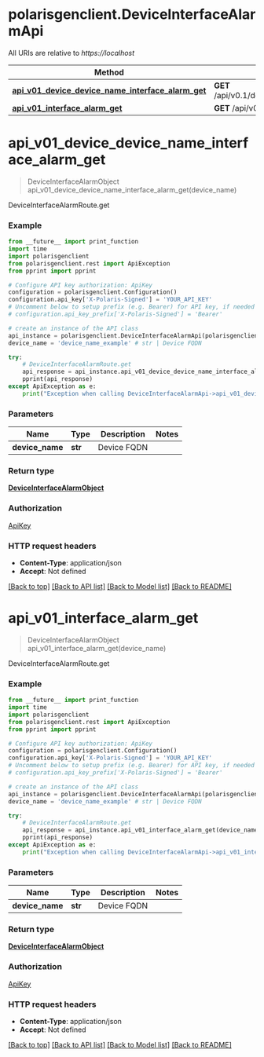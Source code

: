 # polarisgenclient.DeviceInterfaceAlarmApi

All URIs are relative to *https://localhost*

Method | HTTP request | Description
------------- | ------------- | -------------
[**api_v01_device_device_name_interface_alarm_get**](DeviceInterfaceAlarmApi.md#api_v01_device_device_name_interface_alarm_get) | **GET** /api/v0.1/device/{device_name}/interface/alarm | DeviceInterfaceAlarmRoute.get
[**api_v01_interface_alarm_get**](DeviceInterfaceAlarmApi.md#api_v01_interface_alarm_get) | **GET** /api/v0.1/interface/alarm | DeviceInterfaceAlarmRoute.get


# **api_v01_device_device_name_interface_alarm_get**
> DeviceInterfaceAlarmObject api_v01_device_device_name_interface_alarm_get(device_name)

DeviceInterfaceAlarmRoute.get

### Example
```python
from __future__ import print_function
import time
import polarisgenclient
from polarisgenclient.rest import ApiException
from pprint import pprint

# Configure API key authorization: ApiKey
configuration = polarisgenclient.Configuration()
configuration.api_key['X-Polaris-Signed'] = 'YOUR_API_KEY'
# Uncomment below to setup prefix (e.g. Bearer) for API key, if needed
# configuration.api_key_prefix['X-Polaris-Signed'] = 'Bearer'

# create an instance of the API class
api_instance = polarisgenclient.DeviceInterfaceAlarmApi(polarisgenclient.ApiClient(configuration))
device_name = 'device_name_example' # str | Device FQDN

try:
    # DeviceInterfaceAlarmRoute.get
    api_response = api_instance.api_v01_device_device_name_interface_alarm_get(device_name)
    pprint(api_response)
except ApiException as e:
    print("Exception when calling DeviceInterfaceAlarmApi->api_v01_device_device_name_interface_alarm_get: %s\n" % e)
```

### Parameters

Name | Type | Description  | Notes
------------- | ------------- | ------------- | -------------
 **device_name** | **str**| Device FQDN | 

### Return type

[**DeviceInterfaceAlarmObject**](DeviceInterfaceAlarmObject.md)

### Authorization

[ApiKey](../README.md#ApiKey)

### HTTP request headers

 - **Content-Type**: application/json
 - **Accept**: Not defined

[[Back to top]](#) [[Back to API list]](../README.md#documentation-for-api-endpoints) [[Back to Model list]](../README.md#documentation-for-models) [[Back to README]](../README.md)

# **api_v01_interface_alarm_get**
> DeviceInterfaceAlarmObject api_v01_interface_alarm_get(device_name)

DeviceInterfaceAlarmRoute.get

### Example
```python
from __future__ import print_function
import time
import polarisgenclient
from polarisgenclient.rest import ApiException
from pprint import pprint

# Configure API key authorization: ApiKey
configuration = polarisgenclient.Configuration()
configuration.api_key['X-Polaris-Signed'] = 'YOUR_API_KEY'
# Uncomment below to setup prefix (e.g. Bearer) for API key, if needed
# configuration.api_key_prefix['X-Polaris-Signed'] = 'Bearer'

# create an instance of the API class
api_instance = polarisgenclient.DeviceInterfaceAlarmApi(polarisgenclient.ApiClient(configuration))
device_name = 'device_name_example' # str | Device FQDN

try:
    # DeviceInterfaceAlarmRoute.get
    api_response = api_instance.api_v01_interface_alarm_get(device_name)
    pprint(api_response)
except ApiException as e:
    print("Exception when calling DeviceInterfaceAlarmApi->api_v01_interface_alarm_get: %s\n" % e)
```

### Parameters

Name | Type | Description  | Notes
------------- | ------------- | ------------- | -------------
 **device_name** | **str**| Device FQDN | 

### Return type

[**DeviceInterfaceAlarmObject**](DeviceInterfaceAlarmObject.md)

### Authorization

[ApiKey](../README.md#ApiKey)

### HTTP request headers

 - **Content-Type**: application/json
 - **Accept**: Not defined

[[Back to top]](#) [[Back to API list]](../README.md#documentation-for-api-endpoints) [[Back to Model list]](../README.md#documentation-for-models) [[Back to README]](../README.md)

